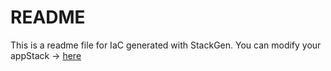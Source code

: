 # README
This is a readme file for IaC generated with StackGen.
You can modify your appStack -> [here](http://main.dev.stackgen.com/appstacks/1d3bef94-3761-4e97-b1f5-4e2723b32a19)
